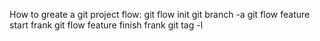 How to greate a git project flow:
git flow init
git branch -a
git flow feature start frank
git flow feature finish frank
git tag -l

